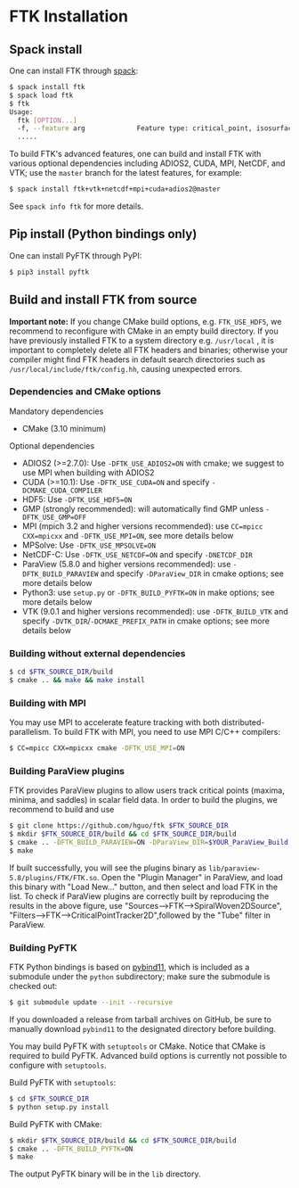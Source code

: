 # FTK Installation

## Spack install

One can install FTK through [spack](https://spack.io/):  

```bash
$ spack install ftk
$ spack load ftk
$ ftk
Usage:
  ftk [OPTION...]
  -f, --feature arg             Feature type: critical_point, isosurface,
  .....
```

To build FTK's advanced features, one can build and install FTK with various optional dependencies including ADIOS2, CUDA, MPI, NetCDF, and VTK; use the `master` branch for the latest features, for example:

```bash
$ spack install ftk+vtk+netcdf+mpi+cuda+adios2@master
```

See `spack info ftk` for more details.

## Pip install (Python bindings only)

One can install PyFTK through PyPI: 

```bash
$ pip3 install pyftk
```

## Build and install FTK from source

**Important note:** If you change CMake build options, e.g. `FTK_USE_HDF5`, we recommend to reconfigure with CMake in an empty build directory.  If you have previously installed FTK to a system directory e.g. `/usr/local` , it is important to completely delete all FTK headers and binaries; otherwise your compiler might find FTK headers in default search directories such as `/usr/local/include/ftk/config.hh`, causing unexpected errors. 

### Dependencies and CMake options

Mandatory dependencies

* CMake (3.10 minimum)

Optional dependencies

* ADIOS2 (>=2.7.0): Use `-DFTK_USE_ADIOS2=ON` with cmake; we suggest to use MPI when building with ADIOS2
* CUDA (>=10.1): Use `-DFTK_USE_CUDA=ON` and specify `-DCMAKE_CUDA_COMPILER`
* HDF5: Use `-DFTK_USE_HDF5=ON`
* GMP (strongly recommended): will automatically find GMP unless `-DFTK_USE_GMP=OFF`
* MPI (mpich 3.2 and higher versions recommended): use `CC=mpicc CXX=mpicxx` and `-DFTK_USE_MPI=ON`, see more details below
* MPSolve: Use `-DFTK_USE_MPSOLVE=ON`
* NetCDF-C: Use `-DFTK_USE_NETCDF=ON` and specify `-DNETCDF_DIR`
* ParaView (5.8.0 and higher versions recommended): use `-DFTK_BUILD_PARAVIEW` and specify `-DParaView_DIR` in cmake options; see more details below
* Python3: use `setup.py` or `-DFTK_BUILD_PYFTK=ON` in make options; see more details below
* VTK (9.0.1 and higher versions recommended): use `-DFTK_BUILD_VTK` and specify `-DVTK_DIR`/`-DCMAKE_PREFIX_PATH` in cmake options; see more details below

###  Building without external dependencies

```bash
$ cd $FTK_SOURCE_DIR/build
$ cmake .. && make && make install
```

### Building with MPI

You may use MPI to accelerate feature tracking with both distributed-parallelism.  To build FTK with MPI, you need to use MPI C/C++ compilers: 

```bash
$ CC=mpicc CXX=mpicxx cmake -DFTK_USE_MPI=ON
```

### Building ParaView plugins

FTK provides ParaView plugins to allow users track critical points (maxima, minima, and saddles) in scalar field data.  In order to build the plugins, we recommend to build and use 

```bash
$ git clone https://github.com/hguo/ftk $FTK_SOURCE_DIR
$ mkdir $FTK_SOURCE_DIR/build && cd $FTK_SOURCE_DIR/build
$ cmake .. -DFTK_BUILD_PARAVIEW=ON -DParaView_DIR=$YOUR_ParaView_Build
$ make
```

If built successfully, you will see the plugins binary as `lib/paraview-5.8/plugins/FTK/FTK.so`.  Open the "Plugin Manager" in ParaView, and load this binary with "Load New..." button, and then select and load FTK in the list.  To check if ParaView plugins are correctly built by reproducing the results in the above figure, use "Sources-->FTK-->SpiralWoven2DSource", "Filters-->FTK-->CriticalPointTracker2D",followed by the "Tube" filter in ParaView.

### Building PyFTK

FTK Python bindings is based on [pybind11](https://github.com/pybind/pybind11), which is included as a submodule under the `python` subdirectory; make sure the submodule is checked out:

```bash
$ git submodule update --init --recursive
```

If you downloaded a release from tarball archives on GitHub, be sure to manually download `pybind11` to the designated directory before building.  

You may build PyFTK with `setuptools` or CMake.  Notice that CMake is required to build PyFTK.  Advanced build options is currently not possible to configure with `setuptools`.  

Build PyFTK with `setuptools`:

```bash
$ cd $FTK_SOURCE_DIR
$ python setup.py install
```

Build PyFTK with CMake:

```bash
$ mkdir $FTK_SOURCE_DIR/build && cd $FTK_SOURCE_DIR/build
$ cmake .. -DFTK_BUILD_PYFTK=ON
$ make
```

The output PyFTK binary will be in the `lib` directory.
